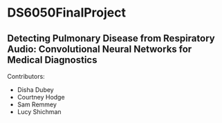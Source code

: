 # DS6050FinalProject

## Detecting Pulmonary Disease from Respiratory Audio: Convolutional Neural Networks for Medical Diagnostics


Contributors:
- Disha Dubey
- Courtney Hodge
- Sam Remmey
- Lucy Shichman

